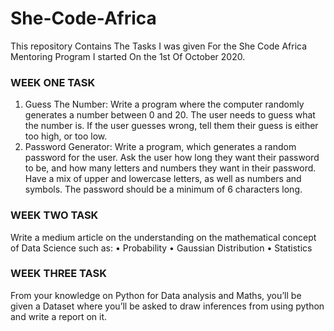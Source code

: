 # She-Code-Africa 
This repository Contains The Tasks I was given For the She Code Africa Mentoring Program I started On the 1st Of October 2020.
### WEEK ONE TASK
  1. Guess The Number: Write a program where the computer randomly generates a number between 0 and 20. 
  The user needs to guess what the number is. If the user guesses wrong, tell them their guess is either too high, or too low. 
  2. Password Generator: Write a program, which generates a random password for the user. Ask the user how long they want their password to be, and how many letters and numbers they want in their password. 
  Have a mix of upper and lowercase letters, as well as numbers and symbols. The password should be a minimum of 6 characters long.
### WEEK TWO TASK
   Write a medium article on the understanding on the mathematical concept of Data Science such as:
    • Probability
    • Gaussian Distribution
    • Statistics 
### WEEK THREE TASK
   From your knowledge on Python for Data analysis and Maths, you’ll be given a Dataset where you’ll be asked to draw inferences from using python and write a report on it.